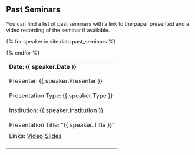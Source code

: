 ## Past Seminars

You can find a list of past seminars with a link to the paper presented and a video recording of the seminar if available.


<table width="100%" cellspacing="5" cellpadding="5">

{% for speaker in site.data.past_seminars %}
<tr>
  <td colspan="2" height="40" valign="top" class="session"><strong>Date: {{ speaker.Date }}</strong></td>
</tr>
<tr>
  <td colspan="2" height="40" valign="top" class="chair">Presenter: {{ speaker.Presenter }}</td>
</tr>
<tr>
  <td colspan="2" height="40" valign="top" class="chair">Presentation Type: {{ speaker.Type }}</td>
</tr>
<tr>
  <td colspan="2" height="40" valign="top" class="chair">Institution: {{ speaker.Institution }}</td>
</tr>
<tr>
   <td height="30" valign="top" class="paper">Presentation Title: "{{ speaker.Title }}"</td>
</tr>
<tr>
  <td colspan="2" height="40" valign="top" class="registration">Links: <a href="{{ speaker.Video }}">Video</a>|<a href="{{ speaker.Paper }}">Slides</a></td>
</tr>

<tr style="border-bottom:1px solid black">
  <td colspan="100%"></td>
</tr>

 {% endfor %}
</table>
